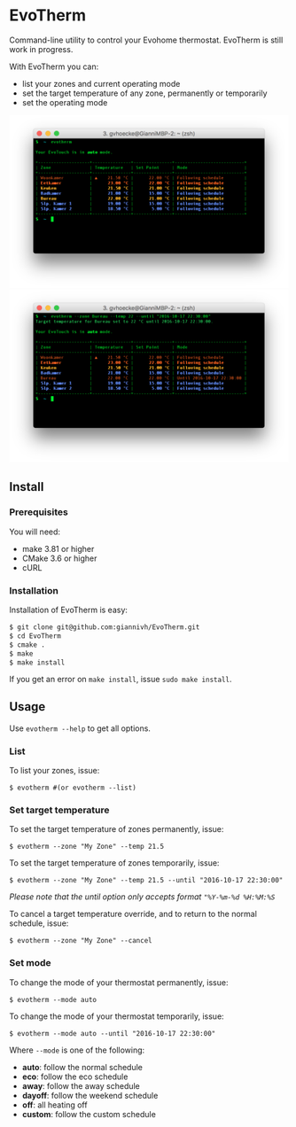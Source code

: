# EvoTherm

Command-line utility to control your Evohome thermostat. EvoTherm is still work in progress.

With EvoTherm you can:

* list your zones and current operating mode
* set the target temperature of any zone, permanently or temporarily
* set the operating mode

<img src="https://raw.githubusercontent.com/giannivh/EvoTherm/master/doc/evotherm_01.png" width="600">
<img src="https://raw.githubusercontent.com/giannivh/EvoTherm/master/doc/evotherm_02.png" width="600">

## Install

### Prerequisites

You will need:

* make 3.81 or higher
* CMake 3.6 or higher
* cURL

### Installation

Installation of EvoTherm is easy:

```
$ git clone git@github.com:giannivh/EvoTherm.git
$ cd EvoTherm
$ cmake .
$ make
$ make install
```

If you get an error on `make install`, issue `sudo make install`.

## Usage

Use `evotherm --help` to get all options.

### List

To list your zones, issue:

```
$ evotherm #(or evotherm --list)
```

### Set target temperature

To set the target temperature of zones permanently, issue:

```
$ evotherm --zone "My Zone" --temp 21.5
```

To set the target temperature of zones temporarily, issue:

```
$ evotherm --zone "My Zone" --temp 21.5 --until "2016-10-17 22:30:00"
```

*Please note that the until option only accepts format `"%Y-%m-%d %H:%M:%S`*

To cancel a target temperature override, and to return to the normal schedule, issue:

```
$ evotherm --zone "My Zone" --cancel
```

### Set mode

To change the mode of your thermostat permanently, issue:

```
$ evotherm --mode auto
```

To change the mode of your thermostat temporarily, issue:

```
$ evotherm --mode auto --until "2016-10-17 22:30:00"
```

Where `--mode` is one of the following:

* **auto**: follow the normal schedule
* **eco**: follow the eco schedule
* **away**: follow the away schedule
* **dayoff**: follow the weekend schedule
* **off**: all heating off
* **custom**: follow the custom schedule
